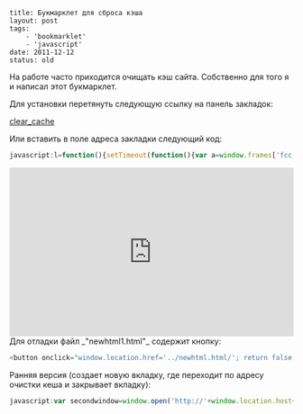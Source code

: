 ```
title: Букмарклет для сброса кэша
layout: post
tags:
    - 'bookmarklet'
    - 'javascript'
date: 2011-12-12
status: old
```

На работе часто приходится очищать кэш сайта. Собственно для того я и написал этот букмарклет.

Для установки перетянуть следующую ссылку на панель закладок:

<a class="bookmarklet" href="javascript:l=function(){setTimeout(function(){var a=window.frames['fcc'].location.pathname.split('/');if(a[a.length-2]=='admin'){f.style.display='none';m.setAttribute('style',lol+'background:#093;border:1px solid #093;color:#FFF');d.innerHTML='Success!';window.location.reload();}else{f.style.display='block';m.setAttribute('style',lol+'background:#C00;border:1px solid #C00;color:#FFF');d.innerHTML='Authorization...';}},100);};var lol='position:fixed;z-index:9999;top:9px;left:50%;margin-left:-128px;width:256px;box-shadow:0 2px 4px rgba(0,0,0,0.2);border-radius:2px;text-align:center;font:14px/25px sans-serif;overflow:hidden;';if(!document.getElementById('mcc')){var m=document.createElement('div');var f=document.createElement('iframe');var d=document.createElement('div');m.setAttribute('style',lol+'background:#F9EDBE;border:1px solid #F0C36D;color:#000');m.setAttribute('id','mcc');f.setAttribute('name','fcc');f.setAttribute('id','fcc');f.setAttribute('onLoad','l();');f.setAttribute('src','/admin/admin/clear_cache/');f.setAttribute('style','display:none;border:none;height:290px;width:100%');d.setAttribute('style','cursor:pointer');d.setAttribute('onclick','document.getElementById(\'mcc\').style.display=\'none\';return false');d.innerHTML='Clearing Cache...';m.appendChild(d);m.appendChild(f);document.body.appendChild(m);}else{var m=document.getElementById('mcc');var d=m.getElementsByTagName('div')[0];var f=document.getElementById('fcc');m.style.display='block';}void(0);" title="Сбросить кэш">clear_cache</a>

Или вставить в поле адреса закладки следующий код:

```javascript
javascript:l=function(){setTimeout(function(){var a=window.frames['fcc'].location.pathname.split('/');if(a[a.length-2]=='admin'){f.style.display='none';m.setAttribute('style',lol+'background:#093;border:1px solid #093;color:#FFF');d.innerHTML='Success!';window.location.reload();}else{f.style.display='block';m.setAttribute('style',lol+'background:#C00;border:1px solid #C00;color:#FFF');d.innerHTML='Authorization...';}},100);};var lol='position:fixed;z-index:9999;top:9px;left:50%;margin-left:-128px;width:256px;box-shadow:0 2px 4px rgba(0,0,0,0.2);border-radius:2px;text-align:center;font:14px/25px sans-serif;overflow:hidden;';if(!document.getElementById('mcc')){var m=document.createElement('div');var f=document.createElement('iframe');var d=document.createElement('div');m.setAttribute('style',lol+'background:#F9EDBE;border:1px solid #F0C36D;color:#000');m.setAttribute('id','mcc');f.setAttribute('name','fcc');f.setAttribute('id','fcc');f.setAttribute('onLoad','l();');f.setAttribute('src','/admin/admin/clear_cache/');f.setAttribute('style','display:none;border:none;height:290px;width:100%');d.setAttribute('style','cursor:pointer');d.setAttribute('onclick','document.getElementById(\'mcc\').style.display=\'none\';return false');d.innerHTML='Clearing Cache...';m.appendChild(d);m.appendChild(f);document.body.appendChild(m);}else{var m=document.getElementById('mcc');var d=m.getElementsByTagName('div')[0];var f=document.getElementById('fcc');m.style.display='block';}void(0);
```


<iframe allowfullscreen="allowfullscreen" frameborder="0" src="https://jsfiddle.net/VovanR/tLjLX/5/embedded/" style="height: 300px; width: 100%;"></iframe>
Для отладки файл _"newhtml1.html"_ содержит кнопку:

```javascript
<button onclick="window.location.href='../newhtml.html/'; return false;">Reload Frame</button>
```

Ранняя версия (создает новую вкладку, где переходит по адресу очистки кеша и закрывает вкладку):

```javascript
javascript:var secondwindow=window.open('http://'+window.location.host+'/admin/admin/clear_cache');window.setTimeout("lol()",2000);var lol=function(){if(secondwindow && !secondwindow.closed)secondwindow.close();};void(0);
```
